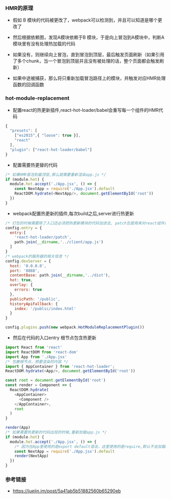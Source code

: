 ### HMR的原理

+ 假如 B 模块的代码被更改了，webpack可以检测到，并且可以知道是哪个更改了

+ 然后根据依赖图，发现A模块依赖于B 模块，于是向上冒泡到A模块中，判断A模块里有没有处理热加载的代码

+ 如果没有，则继续向上冒泡，直到冒泡到顶层，最后触发页面刷新（如果引用了多个chunk，当一个冒泡到顶层并且没有被处理的话，整个页面都会触发刷新）

+ 如果中途被捕获，那么将只重新加载冒泡路径上的模块，并触发对应HMR处理函数的回调函数

### hot-module-replacement

+ 配置react的热更新插件,react-hot-loader/babel会重写每一个组件的HMR代码

```javascript
{
  "presets": [
    ["es2015",{ "loose": true }],
    "react"
  ],
  "plugin": ["react-hot-loader/babel"]
}

```
+ 配置需要热更替的代码

```javascript
/* 如果HMR冒泡到最顶层,那么就需要重新渲染app.js */
if (module.hot) {
  module.hot.accept('./App.jsx', () => {
    const NextApp = require('./App.jsx').default
    ReactDOM.hydrate(<NextApp/>, document.getElementById('root'))
  })
}

```

+ webpack配置热更新的插件,每次build之后,server进行热更新

```javascript
/* 打包的时候需要除了入口还必须把热更新模块的代码加进去, patch包是用来对react组件进行替换的 */
config.entry = {
  entry:[
    'react-hot-loader/patch',
    path.join(__dirname,'../client/app.js')
  ]
}
/* webpack的服务器的相关信息 */
config.devServer = {
  host: '0.0.0.0',
  port: '8888',
  contentBase: path.join(__dirname,'../dist'),
  hot: true,
  overlay: {
    errors: true
  },
  publicPath: '/public',
  historyApiFallback: {
    index: '/public/index.html'
  }
}

config.plugins.push(new webpack.HotModuleReplacementPlugin())
```
+ 然后在代码的入口entry 根节点包含热更新

```javascript
import React from 'react'
import ReactDOM from 'react-dom'
import App from './App.jsx'
/* 包裹根节点，想要渲染的内容 */
import { AppContainer } from 'react-hot-loader';
ReactDOM.hydrate(<App/>, document.getElementById('root'))

const root = document.getElementById('root')
const render = Component => {
  ReactDOM.hydrate(
    <AppContainer>
      <Component />
    </AppContainer>,
    root
  )
}

render(App)
/* 如果需要热更新的代码出现的时候,重新加载app.js */
if (module.hot) {
  module.hot.accept('./App.jsx', () => {
    /* 因为在App里使用的是export default语法，这里使用的是require,默认不会加载default的，所以需要手动加上 */
    const NextApp = require('./App.jsx').default
    render(NextApp)
  })
}

```

### 参考链接

+ https://juejin.im/post/5a41ab5b51882560b65290eb
